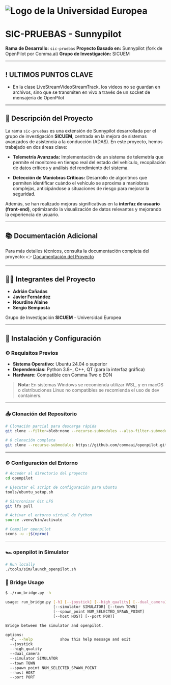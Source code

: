 # ![Logo de la Universidad Europea](https://upload.wikimedia.org/wikipedia/commons/3/3a/UE_Madrid_Logo_Positive_RGB.png)
# SIC-PRUEBAS - Sunnypilot

**Rama de Desarrollo:** `sic-pruebas`
**Proyecto Basado en:** Sunnypilot (fork de OpenPilot por Comma.ai)
**Grupo de Investigación:** SICUEM


---

## ! ULTIMOS PUNTOS CLAVE

- En la clase LiveStreamVideoStreamTrack, los videos no se guardan en archivos, sino que se transmiten en vivo a través de un socket de mensajería de OpenPilot


---

## 🧪 Descripción del Proyecto

La rama `sic-pruebas` es una extensión de Sunnypilot desarrollada por el grupo de investigación **SICUEM**, centrada en la mejora de sistemas avanzados de asistencia a la conducción (ADAS). En este proyecto, hemos trabajado en dos áreas clave:

- **Telemetría Avanzada:** Implementación de un sistema de telemetría que permite el monitoreo en tiempo real del estado del vehículo, recopilación de datos críticos y análisis del rendimiento del sistema.

- **Detección de Maniobras Críticas:** Desarrollo de algoritmos que permiten identificar cuándo el vehículo se aproxima a maniobras complejas, anticipándose a situaciones de riesgo para mejorar la seguridad.

Además, se han realizado mejoras significativas en la **interfaz de usuario (front-end)**, optimizando la visualización de datos relevantes y mejorando la experiencia de usuario.

---

## 📚 Documentación Adicional

Para más detalles técnicos, consulta la documentación completa del proyecto:
👉 [Documentación del Proyecto](https://docs.google.com/document/d/1sxwJNi6hhJmm7Wsi8D8DlvUuuSTA4Juq6f6QMueI7lE/edit?usp=sharing)

---

## 👨‍💻 Integrantes del Proyecto

- **Adrián Cañadas**
- **Javier Fernández**
- **Nourdine Alaine**
- **Sergio Bemposta**

Grupo de Investigación **SICUEM** - Universidad Europea

---

## 🚀 Instalación y Configuración

### ⚙️ Requisitos Previos

- **Sistema Operativo:** Ubuntu 24.04 o superior
- **Dependencias:** Python 3.8+, C++, QT (para la interfaz gráfica)
- **Hardware:** Compatible con Comma Two o EON

> **Nota:** En sistemas Windows se recomienda utilizar WSL, y en macOS o distribuciones Linux no compatibles se recomienda el uso de dev containers.

---

### 📥 Clonación del Repositorio

```bash
# Clonación parcial para descarga rápida
git clone --filter=blob:none --recurse-submodules --also-filter-submodules https://github.com/commaai/openpilot.git

# O clonación completa
git clone --recurse-submodules https://github.com/commaai/openpilot.git
```
---
### ⚙️ Configuración del Entorno

```bash
# Acceder al directorio del proyecto
cd openpilot

# Ejecutar el script de configuración para Ubuntu
tools/ubuntu_setup.sh

# Sincronizar Git LFS
git lfs pull

# Activar el entorno virtual de Python
source .venv/bin/activate

# Compilar openpilot
scons -u -j$(nproc)
```
---

### 🏎️ openpilot in Simulator

```bash
# Run locally
./tools/sim/launch_openpilot.sh

```
### 🔗 Bridge Usage
```bash
$ ./run_bridge.py -h

usage: run_bridge.py [-h] [--joystick] [--high_quality] [--dual_camera]
                     [--simulator SIMULATOR] [--town TOWN]
                     [--spawn_point NUM_SELECTED_SPAWN_POINT]
                     [--host HOST] [--port PORT]

Bridge between the simulator and openpilot.

options:
  -h, --help            show this help message and exit
  --joystick
  --high_quality
  --dual_camera
  --simulator SIMULATOR
  --town TOWN
  --spawn_point NUM_SELECTED_SPAWN_POINT
  --host HOST
  --port PORT

```
